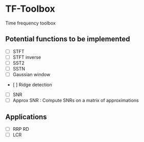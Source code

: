 # TF-Toolbox
Time frequency toolbox

## Potential functions to be implemented

- [ ] STFT
- [ ] STFT inverse
- [ ] SST2
- [ ] SSTN
- [ ] Gaussian window
- [ ] Ridge detection
- [ ] SNR
- [ ] Approx SNR : Compute SNRs on a matrix of approximations

## Applications

- [ ] RRP RD
- [ ] LCR
